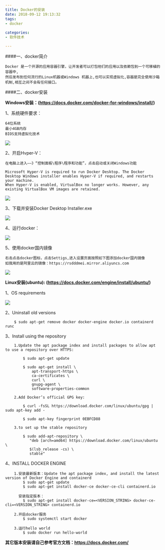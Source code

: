 ```yaml
---
title: Docker的安装
date: 2018-09-12 19:13:32
tags: 
- docker
 
categories:
- 软件技术

---
```

####一、docker简介

    Docker 是一个开源的应用容器引擎，让开发者可以打包他们的应用以及依赖包到一个可移植的容器中,
    然后发布到任何流行的Linux机器或Windows 机器上,也可以实现虚拟化,容器是完全使用沙箱机制,相互之间不会有任何接口。
   

####二、docker安装

**Windows安装：(https://docs.docker.com/docker-for-windows/install/)**

1、系统硬件要求：

    64位系统
    最小4GB内存
    BIOS支持虚拟化技术
![](http://q92hyc32h.bkt.clouddn.com/blog_picgo/20200426211735.png)

2、开启Hvper-V：
    
    在电脑上进入——》“控制面板\程序\程序和功能”，点击启动或关闭Windows功能
    
    Microsoft Hyper-V is required to run Docker Desktop. The Docker Desktop Windows installer enables Hyper-V if required, and restarts your machine.
    When Hyper-V is enabled, VirtualBox no longer works. However, any existing VirtualBox VM images are retained.
![](http://q92hyc32h.bkt.clouddn.com/blog_picgo/20200426212658.png)

3、下载并安装Docker Desktop Installer.exe

![](http://q92hyc32h.bkt.clouddn.com/blog_picgo/20200426212108.png) 

4、运行docker：

![](http://q92hyc32h.bkt.clouddn.com/blog_picgo/20200426212250.png)

5、使用docker国内镜像

    右击点击docker图标，点击Settigs,进入设置页面按照如下图添加docker国内镜像
    如我用的是阿里云的镜像：https://rsdddmei.mirror.aliyuncs.com
![](http://q92hyc32h.bkt.clouddn.com/blog_picgo/20200427231456.png)



**Linux安装(ubuntu): (https://docs.docker.com/engine/install/ubuntu/)**

1、OS requirements

![](http://q92hyc32h.bkt.clouddn.com/blog_picgo/20200426222602.png)

2、Uninstall old versions
``` 
    $ sudo apt-get remove docker docker-engine docker.io containerd runc
```

3、Install using the repository
```
    1.Update the apt package index and install packages to allow apt to use a repository over HTTPS:
    
        $ sudo apt-get update
        
        $ sudo apt-get install \
            apt-transport-https \
            ca-certificates \
            curl \
            gnupg-agent \
            software-properties-common
    
    2.Add Docker’s official GPG key:
    
        $ curl -fsSL https://download.docker.com/linux/ubuntu/gpg | sudo apt-key add -

        $ sudo apt-key fingerprint 0EBFCD88

    3.to set up the stable repository

        $ sudo add-apt-repository \
           "deb [arch=amd64] https://download.docker.com/linux/ubuntu \
           $(lsb_release -cs) \
           stable"

```

4、INSTALL DOCKER ENGINE
``` 
    1.安装最新版本：Update the apt package index, and install the latest version of Docker Engine and containerd
        $ sudo apt-get update
        $ sudo apt-get install docker-ce docker-ce-cli containerd.io

      安装指定版本：
        $ sudo apt-get install docker-ce=<VERSION_STRING> docker-ce-cli=<VERSION_STRING> containerd.io

    2.开启docker服务
        $ sudo systemctl start docker

    3.运行hello world
        $ sudo docker run hello-world
```


**其它版本安装请自己参考官方文档：https://docs.docker.com/**







        